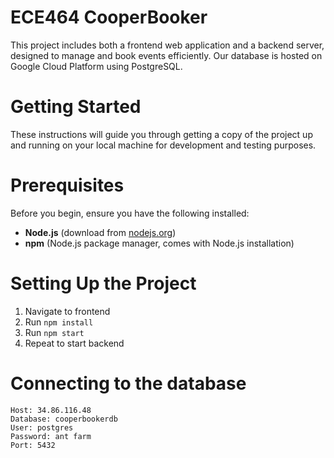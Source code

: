 # ECE464 CooperBooker

This project includes both a frontend web application and a backend server, designed to manage and book events efficiently. Our database is hosted on Google Cloud Platform using PostgreSQL.

# Getting Started

These instructions will guide you through getting a copy of the project up and running on your local machine for development and testing purposes.

# Prerequisites

Before you begin, ensure you have the following installed:
- **Node.js** (download from [nodejs.org](https://nodejs.org/))
- **npm** (Node.js package manager, comes with Node.js installation)

# Setting Up the Project
1. Navigate to frontend
2. Run `npm install`
3. Run `npm start`
4. Repeat to start backend

# Connecting to the database 
```
Host: 34.86.116.48
Database: cooperbookerdb
User: postgres
Password: ant farm
Port: 5432





